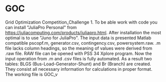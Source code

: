# GOC
Grid Optimization Competition_Challenge 1.
To be able work with code you can install "JuliaPro Personal" from https://juliacomputing.com/products/juliapro.html. After installation the most optimal is to use "Juno for JuliaPro".
The input data is presented Matlab compatible pscopf.m, generator.csv, contingency.csv, powersystem.raw. 
.m file lacks column headings, so the meaning of values were derived from .raw file. RAW file can be opened with PSS 34 Xplore program.
Now the input operation from .m and .csv files is fully automated. As a result two tables: BLGS (Bus-Load-Generator-Shunt) and Br (Branch) are created. They consist all necessary information for calculations in proper format.
The working file is GOC_v
